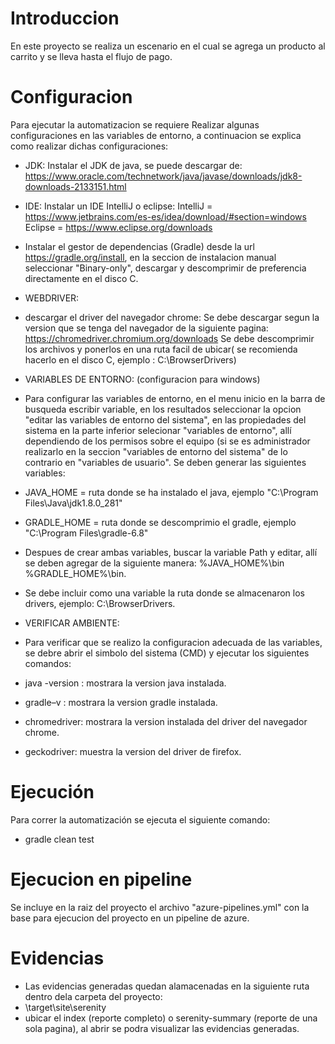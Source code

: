 # Introduccion
En este proyecto se realiza un escenario en el cual se agrega un producto al carrito y se lleva hasta el flujo de pago.

# Configuracion

Para ejecutar la automatizacion se requiere Realizar algunas configuraciones en las variables de entorno, a
continuacion se explica como realizar dichas configuraciones:

* JDK:
  Instalar el JDK de java, se puede descargar de:
  https://www.oracle.com/technetwork/java/javase/downloads/jdk8-downloads-2133151.html

* IDE:
  Instalar un IDE IntelliJ o eclipse:
  IntelliJ = https://www.jetbrains.com/es-es/idea/download/#section=windows
  Eclipse =  https://www.eclipse.org/downloads

- Instalar el gestor de dependencias (Gradle) desde la url https://gradle.org/install, en la seccion de instalacion manual
  seleccionar "Binary-only", descargar y descomprimir de preferencia directamente en el disco C.

* WEBDRIVER:
- descargar el driver del navegador chrome:
  Se debe descargar segun la version que se tenga del navegador de la siguiente pagina:
  https://chromedriver.chromium.org/downloads
  Se debe descomprimir los archivos y ponerlos en una ruta facil de ubicar( se recomienda hacerlo en el disco C,
  ejemplo : C:\BrowserDrivers)

* VARIABLES DE ENTORNO: (configuracion para windows)
- Para configurar las variables de entorno, en el menu inicio en la barra de busqueda escribir variable, en los resultados
  seleccionar la opcion "editar las variables de entorno del sistema", en las propiedades del sistema en la parte inferior
  selecionar "variables de entorno", allí dependiendo de los permisos sobre el equipo (si se es administrador realizarlo
  en la seccion "variables de entorno del sistema" de lo contrario en "variables de usuario". Se deben generar las
  siguientes variables:

- JAVA_HOME = ruta donde se ha instalado el java, ejemplo "C:\Program Files\Java\jdk1.8.0_281"
- GRADLE_HOME = ruta donde se descomprimio el gradle, ejemplo "C:\Program Files\gradle-6.8"

- Despues de crear ambas variables, buscar la variable Path y editar, allí se deben agregar de la siguiente manera:
  %JAVA_HOME%\bin
  %GRADLE_HOME%\bin.
- Se debe incluir como una variable la ruta donde se almacenaron los drivers, ejemplo: C:\BrowserDrivers.

* VERIFICAR AMBIENTE:
- Para verificar que se realizo la configuracion adecuada de las variables, se debre abrir el simbolo del sistema (CMD) y
  ejecutar los siguientes comandos:

- java -version : mostrara la version java instalada.
- gradle–v : mostrara la version gradle instalada.
- chromedriver: mostrara la version instalada del driver del navegador chrome.
- geckodriver: muestra la version del driver de firefox.

# Ejecución
Para correr la automatización se ejecuta el siguiente comando:

* gradle clean test

# Ejecucion en pipeline
Se incluye en la raiz del proyecto el archivo "azure-pipelines.yml" con la base para ejecucion del proyecto en un 
pipeline de azure.

# Evidencias
- Las evidencias generadas quedan alamacenadas en la siguiente ruta dentro dela carpeta del proyecto:
- \target\site\serenity
- ubicar el index (reporte completo) o serenity-summary (reporte de una sola pagina), al abrir se podra
  visualizar las evidencias generadas.
